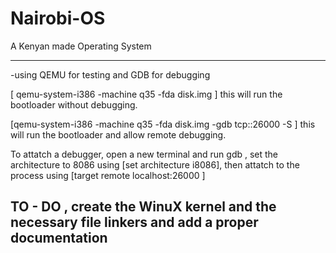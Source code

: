 # Nairobi-OS
A Kenyan made Operating System


_____________________________________________
-using QEMU for testing and GDB for debugging

[ qemu-system-i386 -machine q35 -fda disk.img ] this will run the bootloader without debugging.

[qemu-system-i386 -machine q35 -fda disk.img -gdb tcp::26000 -S ] this will run the bootloader and allow remote debugging.

To attatch a debugger, open a new terminal and run gdb , set the architecture to 8086 using [set architecture i8086], then attatch to the process using [target remote localhost:26000 ]


## TO - DO , create the WinuX kernel and the necessary file linkers and  add a proper documentation
